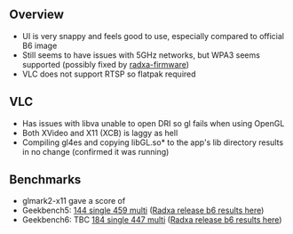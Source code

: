 ## Overview
- UI is very snappy and feels good to use, especially compared to official B6 image
- Still seems to have issues with 5GHz networks, but WPA3 seems supported (possibly fixed by [radxa-firmware](https://github.com/radxa-pkg/radxa-firmware))
- VLC does not support RTSP so flatpak required

## VLC
- Has issues with libva unable to open DRI so gl fails when using OpenGL
- Both XVideo and X11 (XCB) is laggy as hell
- Compiling gl4es and copying libGL.so* to the app's lib directory results in no change (confirmed it was running)

## Benchmarks
- glmark2-x11 gave a score of
- Geekbench5: [144 single 459 multi](https://browser.geekbench.com/v5/cpu/22364872) ([Radxa release b6 results here](https://browser.geekbench.com/v5/cpu/22362662))
- Geekbench6: TBC [184 single 447 multi](https://browser.geekbench.com/v6/cpu/5550272) ([Radxa release b6 results here](https://browser.geekbench.com/v6/cpu/5537554))
